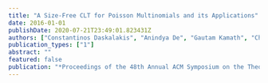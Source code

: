 ```yaml
---
title: "A Size-Free CLT for Poisson Multinomials and its Applications"
date: 2016-01-01
publishDate: 2020-07-21T23:49:01.823431Z
authors: ["Constantinos Daskalakis", "Anindya De", "Gautam Kamath", "Christos Tzamos"]
publication_types: ["1"]
abstract: ""
featured: false
publication: "*Proceedings of the 48th Annual ACM Symposium on the Theory of Computing*"
---
```


